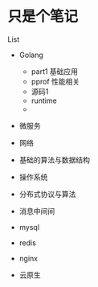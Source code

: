 # 只是个笔记

List

- Golang

  - part1 基础应用
  - pprof 性能相关
  - 源码1
  - runtime
  - 

- 微服务

- 网络

- 基础的算法与数据结构

- 操作系统

- 分布式协议与算法

- 消息中间间

- mysql

- redis

- nginx

- 云原生

  

